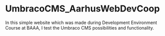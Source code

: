 # UmbracoCMS_AarhusWebDevCoop

In this simple website which was made during Development Environment Course at BAAA, I test the Umbraco CMS possibilities and functionality. 
